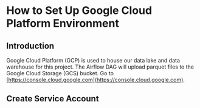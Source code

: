 # How to Set Up Google Cloud Platform Environment

## Introduction

Google Cloud Platform (GCP) is used to house our data lake and data warehouse for this project.
The Airflow DAG will upload parquet files to the Google Cloud Storage (GCS) bucket.
Go to [https://console.cloud.google.com](https://console.cloud.google.com).

## Create Service Account
